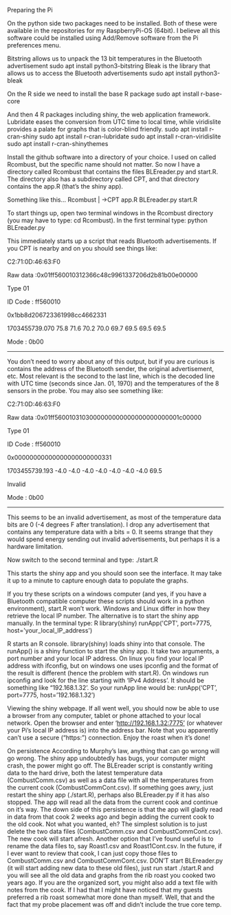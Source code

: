 Preparing the Pi

On the python side two packages need to be installed.  Both of these were available in the repositories for my RaspberryPi-OS (64bit).  I believe all this software could be installed using Add/Remove software from the Pi preferences menu.

Bitstring allows us to unpack the 13 bit temperatures in the Bluetooth advertisement
sudo apt install python3-bitstring
Bleak is the library that allows us to access the Bluetooth advertisements
sudo apt install python3-bleak

On the R side we need to install the base R package
sudo apt install r-base-core

And then 4 R packages including shiny, the web application framework.  Lubridate eases the conversion from UTC time to local time, while viridislite provides a palate for graphs that is color-blind friendly.
sudo apt install r-cran-shiny
sudo apt install r-cran-lubridate
sudo apt install r-cran-viridislite
sudo apt install r-cran-shinythemes


Install the github software into a directory of your choice.  I used on called Rcombust, but the specific name should not matter.  So now I have a directory called Rcombust that contains the files BLEreader.py and start.R.  The directory also has a subdirectory called CPT, and that directory contains the app.R (that’s the shiny app).  

Something like this...
Rcombust
     | ->CPT
             app.R
    BLEreader.py
    start.R

To start things up, open two terminal windows in the Rcombust directory (you may have to type: cd Rcombust).  In the first terminal type: 
python BLEreader.py

This immediately starts up a script that reads Bluetooth advertisements.  If you CPT is nearby and on you should see things like:

C2:71:0D:46:63:F0

Raw data :0x01ff560010312366c48c9961337206d2b81b00e00000

Type 01

ID Code : ff560010

0x1bb8d206723361998cc4662331

1703455739.070 75.8 71.6 70.2 70.0 69.7 69.5 69.5 69.5 

Mode : 0b00

-----------------------------------------------

You don’t need to worry about any of this output, but if you are curious is contains the address of the Bluetooth sender, the original advertisement, etc.  Most relevant is the second to the last line, which is the decoded line with UTC time (seconds since Jan. 01, 1970) and the temperatures of the 8 sensors in the probe.  You may also see something like:

C2:71:0D:46:63:F0

Raw data :0x01ff5600103103000000000000000000000001c00000

Type 01

ID Code : ff560010

0x00000000000000000000000331

1703455739.193 -4.0 -4.0 -4.0 -4.0 -4.0 -4.0 -4.0 69.5 

Invalid

Mode : 0b00

-----------------------------------------------
This seems to be an invalid advertisement, as most of the temperature data bits are 0 (-4 degrees F after translation).  I drop any advertisement that contains any temperature data with a bits = 0. It seems strange that they would spend energy sending out invalid advertisements, but perhaps it is a hardware limitation.  

Now switch to the second terminal and type:
./start.R

This starts the shiny app and you should soon see the interface.  It may take it up to a minute to capture enough data to populate the graphs. 

If you try these scripts on a windows computer (and yes, if you have a Bluetooth compatible computer these scripts should work in a python environment), start.R won’t work.  Windows and Linux differ in how they retrieve the local IP number.  The alternative is to start the shiny app manually.  In the terminal type:
R
library(shiny)
runApp('CPT', port=7775, host='your_local_IP_address') 

R starts an R console.  library(shiny) loads shiny into that console.  The runApp() is a shiny function to start the shiny app.  It take two arguments, a port number and your local IP address.  On linux you find your local IP address with ifconfig, but on windows one uses ipconfig and the format of the result is different (hence the problem with start.R).  On windows run ipconfig and look for the line starting with ‘IPv4 Address’.  It should be something like “192.168.1.32’.  So your runApp line would be:
runApp(‘CPT’, port=7775, host=’192.168.1.32’)

Viewing the shiny webpage.
If all went well, you should now be able to use a browser from any computer, tablet or phone attached to your local network.  Open the browser and enter ‘http://192.168.1.32:7775’ (or whatever your Pi’s local IP address is) into the address bar.  Note that you apparently can’t use a secure (“https:”) connection.  Enjoy the roast when it’s done!

On persistence
According to Murphy’s law, anything that can go wrong will go wrong.  The shiny app undoubtedly has bugs, your computer might crash, the power might go off.  The BLEreader script is constantly writing data to the hard drive,  both the latest temperature data (CombustComm.csv) as well as a data file with all the temperatures from the current cook (CombustCommCont.csv).  If something goes awry, just restart the shiny app (./start.R), perhaps also BLEreader.py if it has also stopped.  The app will read all the data from the current cook and continue on it’s way.  The down side of this persistence is that the app will gladly read in data from that cook 2 weeks ago and begin adding the current cook to the old cook.  Not what you wanted, eh?  The simplest solution is to just delete the two data files (CombustComm.csv and CombustCommCont.csv). The new cook will start afresh.  Another option that I’ve found useful is to rename the data files to, say Roast1.csv and Roast1Cont.csv.   In the future, if I ever want to review that cook, I can just copy those files to CombustComm.csv and  CombustCommCont.csv.  DON’T start BLEreader.py (it will start adding new data to these old files), just run start ./start.R and you will see all the old data and graphs from the rib roast you cooked two years ago.  If you are the organized sort, you might also add a text file with notes from the cook.  If I had that I might have noticed that my guests preferred a rib roast somewhat more done than myself.  Well, that and the fact that my probe placement was off and didn’t include the true core temp.  
